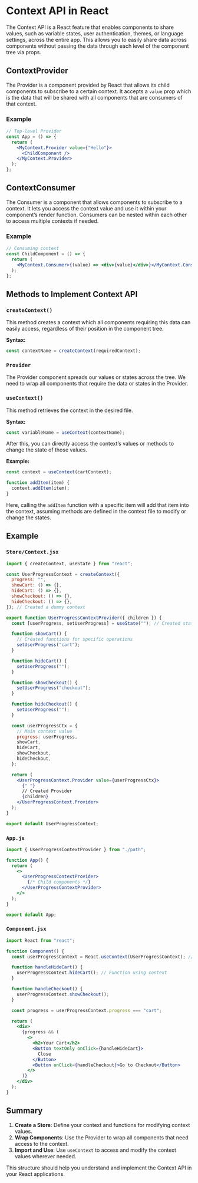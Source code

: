 # Context API in React

The Context API is a React feature that enables components to share values, such as variable states, user authentication, themes, or language settings, across the entire app. This allows you to easily share data across components without passing the data through each level of the component tree via props.

## ContextProvider

The Provider is a component provided by React that allows its child components to subscribe to a certain context. It accepts a `value` prop which is the data that will be shared with all components that are consumers of that context.

### Example

```jsx
// Top-level Provider
const App = () => {
  return (
    <MyContext.Provider value={"Hello"}>
      <ChildComponent />
    </MyContext.Provider>
  );
};
```

## ContextConsumer

The Consumer is a component that allows components to subscribe to a context. It lets you access the context value and use it within your component’s render function. Consumers can be nested within each other to access multiple contexts if needed.

### Example

```jsx
// Consuming context
const ChildComponent = () => {
  return (
    <MyContext.Consumer>{(value) => <div>{value}</div>}</MyContext.Consumer>
  );
};
```

## Methods to Implement Context API

### `createContext()`

This method creates a context which all components requiring this data can easily access, regardless of their position in the component tree.

**Syntax:**

```jsx
const contextName = createContext(requiredContext);
```

### `Provider`

The Provider component spreads our values or states across the tree. We need to wrap all components that require the data or states in the Provider.

### `useContext()`

This method retrieves the context in the desired file.

**Syntax:**

```jsx
const variableName = useContext(contextName);
```

After this, you can directly access the context’s values or methods to change the state of those values.

**Example:**

```jsx
const context = useContext(cartContext);

function addItem(item) {
  context.addItem(item);
}
```

Here, calling the `addItem` function with a specific item will add that item into the context, assuming methods are defined in the context file to modify or change the states.

## Example

### `Store/Context.jsx`

```jsx
import { createContext, useState } from "react";

const UserProgressContext = createContext({
  progress: "",
  showCart: () => {},
  hideCart: () => {},
  showCheckout: () => {},
  hideCheckout: () => {},
}); // Created a dummy context

export function UserProgressContextProvider({ children }) {
  const [userProgress, setUserProgress] = useState(""); // Created state

  function showCart() {
    // Created functions for specific operations
    setUserProgress("cart");
  }

  function hideCart() {
    setUserProgress("");
  }

  function showCheckout() {
    setUserProgress("checkout");
  }

  function hideCheckout() {
    setUserProgress("");
  }

  const userProgressCtx = {
    // Main context value
    progress: userProgress,
    showCart,
    hideCart,
    showCheckout,
    hideCheckout,
  };

  return (
    <UserProgressContext.Provider value={userProgressCtx}>
      {" "}
      // Created Provider
      {children}
    </UserProgressContext.Provider>
  );
}

export default UserProgressContext;
```

### `App.js`

```jsx
import { UserProgressContextProvider } from "./path";

function App() {
  return (
    <>
      <UserProgressContextProvider>
        {/* Child components */}
      </UserProgressContextProvider>
    </>
  );
}

export default App;
```

### `Component.jsx`

```jsx
import React from "react";

function Component() {
  const userProgressContext = React.useContext(UserProgressContext); // Import and use context

  function handleHideCart() {
    userProgressContext.hideCart(); // Function using context
  }

  function handleCheckout() {
    userProgressContext.showCheckout();
  }

  const progress = userProgressContext.progress === "cart";

  return (
    <div>
      {progress && (
        <>
          <h2>Your Cart</h2>
          <Button textOnly onClick={handleHideCart}>
            Close
          </Button>
          <Button onClick={handleCheckout}>Go to Checkout</Button>
        </>
      )}
    </div>
  );
}
```

## Summary

1. **Create a Store**: Define your context and functions for modifying context values.
2. **Wrap Components**: Use the Provider to wrap all components that need access to the context.
3. **Import and Use**: Use `useContext` to access and modify the context values wherever needed.

This structure should help you understand and implement the Context API in your React applications.

